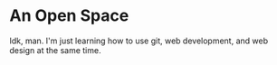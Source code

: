 # An Open Space
Idk, man. I'm just learning how to use git, web development, and web design at the same time. 

